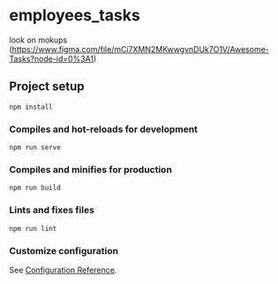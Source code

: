 # employees_tasks
look on mokups (https://www.figma.com/file/mCi7XMN2MKwwgvnDUk7O1V/Awesome-Tasks?node-id=0%3A1)

## Project setup
```
npm install
```

### Compiles and hot-reloads for development
```
npm run serve
```

### Compiles and minifies for production
```
npm run build
```

### Lints and fixes files
```
npm run lint
```

### Customize configuration
See [Configuration Reference](https://cli.vuejs.org/config/).
